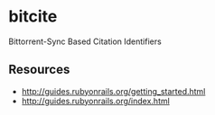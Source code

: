 bitcite
=======

Bittorrent-Sync Based Citation Identifiers

## Resources

* http://guides.rubyonrails.org/getting_started.html
* http://guides.rubyonrails.org/index.html
